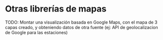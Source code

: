 # Otras librerías de mapas

TODO: Montar una visualización basada en Google Maps, con el mapa de 3 capas creado, y obteniendo datos de otra fuente (ej: API de geolocalizacion de Google para las estaciones)
